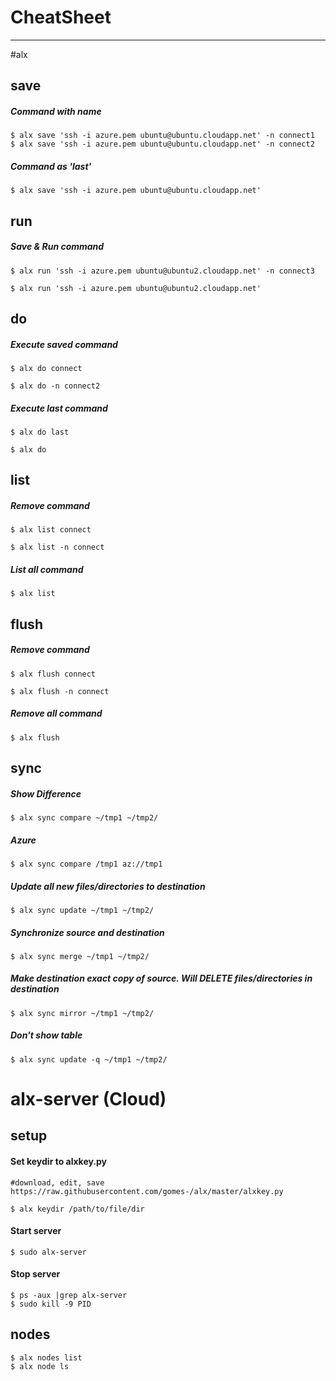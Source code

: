 # CheatSheet
----------------------------------------
#alx
## save
##### Command with name
    $ alx save 'ssh -i azure.pem ubuntu@ubuntu.cloudapp.net' -n connect1   
    $ alx save 'ssh -i azure.pem ubuntu@ubuntu.cloudapp.net' -n connect2

##### Command as 'last'

    $ alx save 'ssh -i azure.pem ubuntu@ubuntu.cloudapp.net'


## run
##### Save & Run command
    $ alx run 'ssh -i azure.pem ubuntu@ubuntu2.cloudapp.net' -n connect3
    
    $ alx run 'ssh -i azure.pem ubuntu@ubuntu2.cloudapp.net'


## do
##### Execute saved command
    $ alx do connect
    
    $ alx do -n connect2

##### Execute last command
    $ alx do last
    
    $ alx do


## list
##### Remove command
    $ alx list connect
    
    $ alx list -n connect

##### List all command

    $ alx list

## flush
##### Remove command
    $ alx flush connect
    
    $ alx flush -n connect

##### Remove all command

    $ alx flush
    

## sync
##### Show Difference
    $ alx sync compare ~/tmp1 ~/tmp2/
##### Azure
    $ alx sync compare /tmp1 az://tmp1
##### Update all new files/directories to destination
    $ alx sync update ~/tmp1 ~/tmp2/
##### Synchronize source and destination
    $ alx sync merge ~/tmp1 ~/tmp2/
##### Make destination exact copy of source. Will DELETE files/directories in destination
    $ alx sync mirror ~/tmp1 ~/tmp2/
##### Don't show table
    $ alx sync update -q ~/tmp1 ~/tmp2/
    
# alx-server (Cloud)
## setup
#### Set keydir to alxkey.py

    #download, edit, save https://raw.githubusercontent.com/gomes-/alx/master/alxkey.py
    
    $ alx keydir /path/to/file/dir

#### Start server

	$ sudo alx-server

#### Stop server
    $ ps -aux |grep alx-server
	$ sudo kill -9 PID

## nodes
    $ alx nodes list
    $ alx node ls